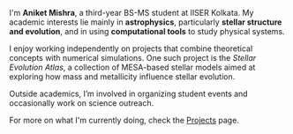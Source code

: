 I'm **Aniket Mishra**, a third-year BS-MS student at IISER Kolkata. My academic interests lie mainly in **astrophysics**, particularly **stellar structure and evolution**, and in using **computational tools** to study physical systems.

I enjoy working independently on projects that combine theoretical concepts with numerical simulations. One such project is the _Stellar Evolution Atlas_, a collection of MESA-based stellar models aimed at exploring how mass and metallicity influence stellar evolution.

Outside academics, I’m involved in organizing student events and occasionally work on science outreach.

For more on what I'm currently doing, check the [Projects](/projects/) page.

